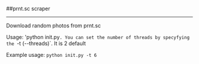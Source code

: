 ##prnt.sc scraper
***

Download random photos from prnt.sc

Usage: 'python init.py`. You can set the number of threads by specyfying the `-t (--threads)`. It is 2 default

Example usage: `python init.py -t 6`
